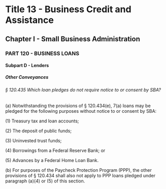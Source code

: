 
# Title 13 - Business Credit and Assistance
## Chapter I - Small Business Administration
### PART 120 - BUSINESS LOANS
#### Subpart D - Lenders
##### Other Conveyances
###### § 120.435 Which loan pledges do not require notice to or consent by SBA?

(a) Notwithstanding the provisions of § 120.434(e), 7(a) loans may be pledged for the following purposes without notice to or consent by SBA:

(1) Treasury tax and loan accounts;

(2) The deposit of public funds;

(3) Uninvested trust funds;

(4) Borrowings from a Federal Reserve Bank; or

(5) Advances by a Federal Home Loan Bank.

(b) For purposes of the Paycheck Protection Program (PPP), the other provisions of § 120.434 shall also not apply to PPP loans pledged under paragraph (a)(4) or (5) of this section.
